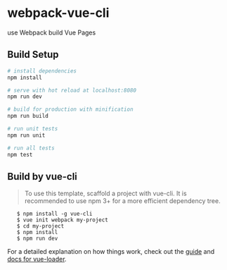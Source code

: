 # webpack-vue-cli

use Webpack build Vue Pages



## Build Setup

``` bash
# install dependencies
npm install

# serve with hot reload at localhost:8080
npm run dev

# build for production with minification
npm run build

# run unit tests
npm run unit

# run all tests
npm test
```

## Build by vue-cli

> To use this template, scaffold a project with vue-cli. It is recommended to use npm 3+ for a more efficient dependency tree.

```
   $ npm install -g vue-cli
   $ vue init webpack my-project
   $ cd my-project
   $ npm install
   $ npm run dev
```

For a detailed explanation on how things work, check out the [guide](http://vuejs-templates.github.io/webpack/) and [docs for vue-loader](http://vuejs.github.io/vue-loader).
